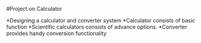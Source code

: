 #Project on Calculator

*Designing a calculator and converter system 
*Calculator consists of basic function 
*Scientific calculators consists of advance options.
*Converter provides handy conversion functionality
